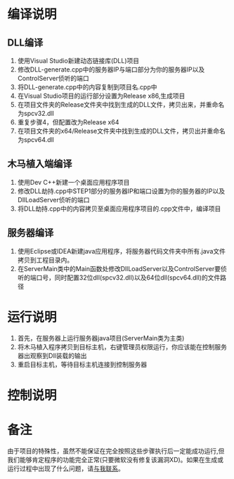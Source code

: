 
# 编译说明

## DLL编译

1. 使用Visual Studio新建动态链接库(DLL)项目
2. 修改DLL-generate.cpp中的服务器IP与端口部分为你的服务器IP以及ControlServer侦听的端口
3. 将DLL-generate.cpp中的内容复制到项目名.cpp中
4. 在Visual Studio项目的运行部分设置为Release x86,生成项目
5. 在项目文件夹的Release文件夹中找到生成的DLL文件，拷贝出来，并重命名为spcv32.dll
6. 重复步骤4，但配置改为Release x64
7. 在项目文件夹的x64/Release文件夹中找到生成的DLL文件，拷贝出并重命名为spcv64.dll

## 木马植入端编译

1. 使用Dev C++新建一个桌面应用程序项目
2. 修改DLL劫持.cpp中STEP1部分的服务器IP和端口设置为你的服务器的IP以及DllLoadServer侦听的端口
3. 将DLL劫持.cpp中的内容拷贝至桌面应用程序项目的.cpp文件中，编译项目

## 服务器编译

1. 使用Eclipse或IDEA新建java应用程序，将服务器代码文件夹中所有.java文件拷贝到工程目录内。
2. 在ServerMain类中的Main函数处修改DllLoadServer以及ControlServer要侦听的端口号，同时配置32位dll(spcv32.dll)以及64位dll(spcv64.dll)的文件路径

# 运行说明

1. 首先，在服务器上运行服务器java项目(ServerMain类为主类)
2. 将木马植入程序拷贝到目标主机，右键管理员权限运行，你应该能在控制服务器出观察到Dll装载的输出
3. 重启目标主机，等待目标主机连接到控制服务器

# 控制说明



# 备注

由于项目的特殊性，虽然不能保证在完全按照这些步骤执行后一定能成功运行,但我们能够肯定程序的功能完全正常(只要微软没有修复该漏洞XD)。如果在生成或运行过程中出现了什么问题，请[与我联系](mailto:boyu.charon@gmail.com)。